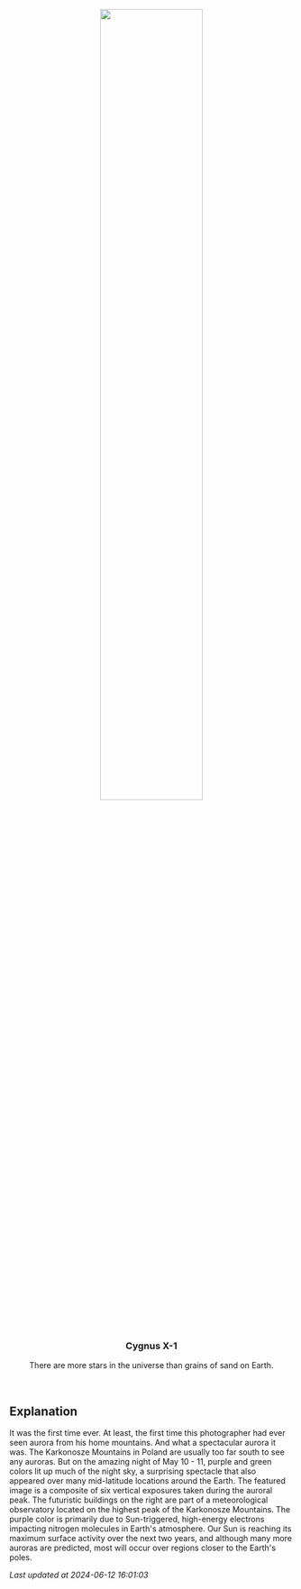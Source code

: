 <p align='center'>
    <img src='https://apod.nasa.gov/apod/image/2406/AuroraKarkonosze_Koszela_1080.jpg' width='60%' />
    <h3 align="center">Cygnus X-1</h3>
    <p align="center">There are more stars in the universe than grains of sand on Earth.</p>
</p>
<br/>

Explanation
--
It was the first time ever. At least, the first time this photographer had ever seen aurora from his home mountains.  And what a spectacular aurora it was. The Karkonosze Mountains in Poland are usually too far south to see any auroras.  But on the amazing night of May 10 - 11, purple and green colors lit up much of the night sky, a surprising spectacle that  also appeared over many mid-latitude locations around the Earth.  The featured image is a composite of six vertical exposures taken during the auroral peak. The futuristic buildings on the right are part of a meteorological observatory located on the highest peak of the Karkonosze Mountains.  The purple color is primarily due to Sun-triggered, high-energy electrons impacting nitrogen molecules in Earth's atmosphere.  Our Sun is reaching its maximum surface activity over the next two years, and although many more auroras are predicted, most will occur over regions closer to the Earth's poles.


*Last updated at 2024-06-12 16:01:03*
